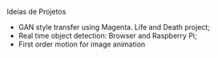 Ideias de Projetos

- GAN style transfer using Magenta. Life and Death project;
- Real time object detection: Browser and Raspberry Pi;
- First order motion for image animation